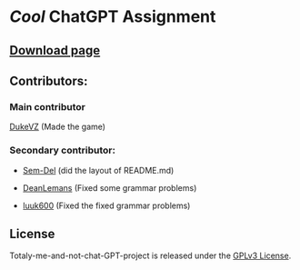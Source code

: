 
# ***Cool*** ChatGPT Assignment

## [Download page](https://github.com/DukeVZ/Totaly-me-and-not-chat-GPT-project/releases/tag/school)

## Contributors:
### Main contributor
[DukeVZ](https://github.com/DukeVZ) (Made the game)

### Secondary contributor:
- [Sem-Del](https://github.com/Sem-Del) (did the layout of README.md)

- [DeanLemans](https://github.com/DeanLemans) (Fixed some grammar problems)

- [luuk600](https://github.com/luuk600) (Fixed the fixed grammar problems)

## License

Totaly-me-and-not-chat-GPT-project is released under the [GPLv3 License]([https://opensource.org/licenses/MIT](https://www.gnu.org/licenses/gpl-3.0.html)).
